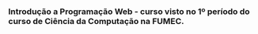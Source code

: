 ### Introdução a Programação Web - curso visto no 1º período do curso de Ciência da Computação na FUMEC.
